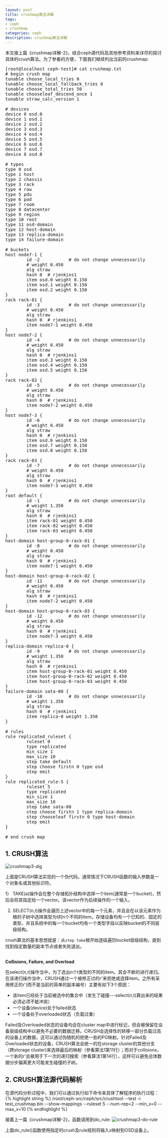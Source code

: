 ```yaml
---
layout: post
title: crushmap算法详解
tags:
- ceph
- crushmap
categories: ceph
description: crushmap算法详解
---
```


本文接上篇《crushmap详解-2》，结合ceph源代码及其他参考资料来详尽的探讨具体的crush算法。为了参看的方便，下面我们继续列出当前的crushmap:

<!-- more -->
<pre>
[root@localhost ceph-test]# cat crushmap.txt 
# begin crush map
tunable choose_local_tries 0
tunable choose_local_fallback_tries 0
tunable choose_total_tries 50
tunable chooseleaf_descend_once 1
tunable straw_calc_version 1

# devices
device 0 osd.0
device 1 osd.1
device 2 osd.2
device 3 osd.3
device 4 osd.4
device 5 osd.5
device 6 osd.6
device 7 osd.7
device 8 osd.8

# types
type 0 osd
type 1 host
type 2 chassis
type 3 rack
type 4 row
type 5 pdu
type 6 pod
type 7 room
type 8 datacenter
type 9 region
type 10 root
type 11 osd-domain
type 12 host-domain
type 13 replica-domain
type 14 failure-domain

# buckets
host node7-1 {
        id -2           # do not change unnecessarily
        # weight 0.450
        alg straw
        hash 0  # rjenkins1
        item osd.0 weight 0.150
        item osd.1 weight 0.150
        item osd.2 weight 0.150
}
rack rack-01 {
        id -3           # do not change unnecessarily
        # weight 0.450
        alg straw
        hash 0  # rjenkins1
        item node7-1 weight 0.450
}
host node7-2 {
        id -4           # do not change unnecessarily
        # weight 0.450
        alg straw
        hash 0  # rjenkins1
        item osd.3 weight 0.150
        item osd.4 weight 0.150
        item osd.5 weight 0.150
}
rack rack-02 {
        id -5           # do not change unnecessarily
        # weight 0.450
        alg straw
        hash 0  # rjenkins1
        item node7-2 weight 0.450
}
host node7-3 {
        id -6           # do not change unnecessarily
        # weight 0.450
        alg straw
        hash 0  # rjenkins1
        item osd.6 weight 0.150
        item osd.7 weight 0.150
        item osd.8 weight 0.150
}
rack rack-03 {
        id -7           # do not change unnecessarily
        # weight 0.450
        alg straw
        hash 0  # rjenkins1
        item node7-3 weight 0.450
}
root default {
        id -1           # do not change unnecessarily
        # weight 1.350
        alg straw
        hash 0  # rjenkins1
        item rack-01 weight 0.450
        item rack-02 weight 0.450
        item rack-03 weight 0.450
}
host-domain host-group-0-rack-01 {
        id -8           # do not change unnecessarily
        # weight 0.450
        alg straw
        hash 0  # rjenkins1
        item node7-1 weight 0.450
}
host-domain host-group-0-rack-02 {
        id -11          # do not change unnecessarily
        # weight 0.450
        alg straw
        hash 0  # rjenkins1
        item node7-2 weight 0.450
}
host-domain host-group-0-rack-03 {
        id -12          # do not change unnecessarily
        # weight 0.450
        alg straw
        hash 0  # rjenkins1
        item node7-3 weight 0.450
}
replica-domain replica-0 {
        id -9           # do not change unnecessarily
        # weight 1.350
        alg straw
        hash 0  # rjenkins1
        item host-group-0-rack-01 weight 0.450
        item host-group-0-rack-02 weight 0.450
        item host-group-0-rack-03 weight 0.450
}
failure-domain sata-00 {
        id -10          # do not change unnecessarily
        # weight 1.350
        alg straw
        hash 0  # rjenkins1
        item replica-0 weight 1.350
}

# rules
rule replicated_ruleset {
        ruleset 0
        type replicated
        min_size 1
        max_size 10
        step take default
        step choose firstn 0 type osd
        step emit
}
rule replicated_rule-5 {
        ruleset 5
        type replicated
        min_size 1
        max_size 10
        step take sata-00
        step choose firstn 1 type replica-domain
        step chooseleaf firstn 0 type host-domain
        step emit
}

# end crush map
</pre>

## 1. CRUSH算法
![crushmap3-alg](https://ivanzz1001.github.io/records/assets/img/ceph/crushmap/crushmap3_alg.png)

上面是CRUSH算法实现的一个伪代码。通常情况下CRUSH函数的输入参数是一个对象名或其他标识符。

1） TAKE(a)操作会在整个存储拓扑结构中选择一个item(通常是一个bucket)，然后会将其指定给一个vector。该vector作为后续操作的一个输入。

2) SELECT(n,t)操作会遍历上述vector中的每一个元素，并且会在以该元素作为根的子树中选择类型为t的n个不同的item。存储设备均有一个已知的、固定的类型，并且系统中的每一个bucket均有一个类型字段以反映bucket的不同层级结构。


crush算法的基本思想就是：从```step take```根开始逐级遍历bucket层级结构，直到找到指定数量的副本节点或者失败退出。 
<br />
<br />

**Collisions, Failure, and Overload**

在select(n,t)操作当中，为了选出n个t类型的不同的item，其会不断的进行递归。 在该递归操作当中，CRUSH通过一个被修正过的r'来拒绝或选择item。之所有采用修正的r'(而不是当前的简单的副本编号）主要有如下3个原因：
* 该item已经处于当前被选中的集合中（发生了碰撞---select(n,t)算出来的结果必须必须不能冲突）
* 一个设备(device)处于failed状态
* 一个设备处于overloaded状态（负载过重）

Failed及Overloaded状态的设备均会在cluster map中进行标记，但会被保留在设备层级结构中以避免不必要的数据迁移。CRUSH会选择性的转移一部分负载过高的设备上的数据，这可以通过伪随机的拒绝一些的PG映射。针对Failed及Overloaded状态的设备，CRUSH算法会统一的在storage cluster的其他分支（跨storage cluster)来选择最后的映射（参看算法1第11行）；而对于collisions，一个新的r'会被用于下一次的递归搜索（参看算法1第14行），这样可以避免总体数据分步偏离更大可能发生碰撞的子树。



## 2. CRUSH算法源代码解析

在源代码分析过程中，我们可以通过执行如下命令来具体了解程序的执行过程：
{% highlight string %}
/root/ceph-src/ceph/src/crushtool --test -i test_crushmap.bin --show-mappings --ruleset 5 --num-rep=2 --min_x=0 --max_x=10
{% endhighlight %}

接着上一篇《crushmap详解-2》，函数调用到do_rule:
![crushmap3-do-rule](https://ivanzz1001.github.io/records/assets/img/ceph/crushmap/crushmap3_do_rule.png)

上面do_rule()函数使用指定的crush及rule规则将输入x映射到OSD设备上。



<br />
<br />
<br />


